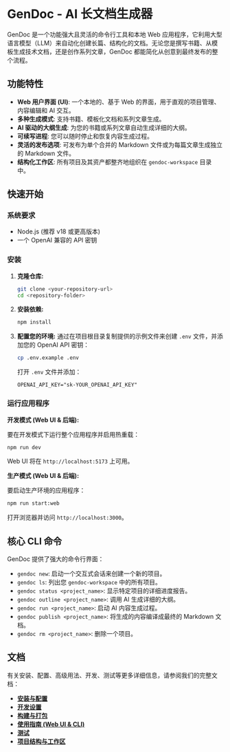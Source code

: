 # GenDoc - AI 长文档生成器

GenDoc 是一个功能强大且灵活的命令行工具和本地 Web 应用程序，它利用大型语言模型（LLM）来自动化创建长篇、结构化的文档。无论您是撰写书籍、从模板生成技术文档，还是创作系列文章，GenDoc 都能简化从创意到最终发布的整个流程。

## 功能特性

*   **Web 用户界面 (UI)**: 一个本地的、基于 Web 的界面，用于直观的项目管理、内容编辑和 AI 交互。
*   **多种生成模式**: 支持书籍、模板化文档和系列文章生成。
*   **AI 驱动的大纲生成**: 为您的书籍或系列文章自动生成详细的大纲。
*   **可续写进程**: 您可以随时停止和恢复内容生成过程。
*   **灵活的发布选项**: 可发布为单个合并的 Markdown 文件或为每篇文章生成独立的 Markdown 文件。
*   **结构化工作区**: 所有项目及其资产都整齐地组织在 `gendoc-workspace` 目录中。

## 快速开始

### 系统要求

*   Node.js (推荐 v18 或更高版本)
*   一个 OpenAI 兼容的 API 密钥

### 安装

1.  **克隆仓库:**
    ```bash
    git clone <your-repository-url>
    cd <repository-folder>
    ```
2.  **安装依赖:**
    ```bash
    npm install
    ```
3.  **配置您的环境:**
    通过在项目根目录复制提供的示例文件来创建 `.env` 文件，并添加您的 OpenAI API 密钥：
    ```bash
    cp .env.example .env
    ```
    打开 `.env` 文件并添加：
    ```
    OPENAI_API_KEY="sk-YOUR_OPENAI_API_KEY"
    ```

### 运行应用程序

**开发模式 (Web UI & 后端):**

要在开发模式下运行整个应用程序并启用热重载：

```bash
npm run dev
```

Web UI 将在 `http://localhost:5173` 上可用。

**生产模式 (Web UI & 后端):**

要启动生产环境的应用程序：

```bash
npm run start:web
```

打开浏览器并访问 `http://localhost:3000`。

## 核心 CLI 命令

GenDoc 提供了强大的命令行界面：

*   `gendoc new`: 启动一个交互式会话来创建一个新的项目。
*   `gendoc ls`: 列出您 `gendoc-workspace` 中的所有项目。
*   `gendoc status <project_name>`: 显示特定项目的详细进度报告。
*   `gendoc outline <project_name>`: 调用 AI 生成详细的大纲。
*   `gendoc run <project_name>`: 启动 AI 内容生成过程。
*   `gendoc publish <project_name>`: 将生成的内容编译成最终的 Markdown 文档。
*   `gendoc rm <project_name>`: 删除一个项目。

## 文档

有关安装、配置、高级用法、开发、测试等更多详细信息，请参阅我们的完整文档：

*   [**安装与配置**](docs/zh/installation-and-configuration.md)
*   [**开发设置**](docs/zh/development-setup.md)
*   [**构建与打包**](docs/zh/build-and-package.md)
*   [**使用指南 (Web UI & CLI)**](docs/zh/usage.md)
*   [**测试**](docs/zh/testing.md)
*   [**项目结构与工作区**](docs/zh/index.md)